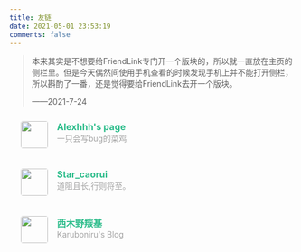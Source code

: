 ```yaml
---
title: 友链
date: 2021-05-01 23:53:19
comments: false
---
```


> 本来其实是不想要给FriendLink专门开一个版块的，所以就一直放在主页的侧栏里。但是今天偶然间使用手机查看的时候发现手机上并不能打开侧栏，所以斟酌了一番，还是觉得要给FriendLink去开一个版块。
>
> ——2021-7-24

<div class="post-body">
   <div id="links">
      <style>
         .links-content{
         margin-top:1rem;
         }
         .link-navigation::after {
         content: " ";
         display: block;
         clear: both;
         }
         .card {
         width: 100%;
         font-size: 1rem;
         padding: 10px 20px;
         border-radius: 4px;
         transition-duration: 0.15s;
         margin-bottom: 1rem;
         display:flex;
         }
         .card:nth-child(odd) {
         float: left;
         }
/*         .card:nth-child(even) {
         float: right;
         }*/
         .card:hover {
         transform: scale(1.1);
         box-shadow: 0 2px 6px 0 rgba(0, 0, 0, 0.12), 0 0 6px 0 rgba(0, 0, 0, 0.04);
         }
         .card a {
         border:none;
         }
         .card .ava {
         width: 3rem!important;
         height: 3rem!important;
         margin:0!important;
         margin-right: 1em!important;
         border-radius:4px;
         }
         .card .card-header {
         font-style: italic;
         overflow: hidden;
         width: 100%;
         }
         .card .card-header a {
         font-style: normal;
         color: #2bbc8a;
         font-weight: bold;
         text-decoration: none;
         }
         .card .card-header a:hover {
         color: #d480aa;
         text-decoration: none;
         }
         .card .card-header .info {
         font-style:normal;
         color:#a3a3a3;
         font-size:14px;
         min-width: 0;
         overflow: hidden;
         white-space: nowrap;
         }
      </style>
      <div class="links-content">
         <div class="link-navigation">
            <div class="card">
               <img class="ava" src="http://alex.coal.pub/images/avatars/alexhhh.jpg" />
               <div class="card-header">
                  <div>
                     <a href="https://alex.coal.pub/links/">Alexhhh's page</a>
                  </div>
                  <div class="info">一只会写bug的菜鸡</div>
               </div>
            </div>
            <div class="card">
               <img class="ava" src="http://alex.coal.pub/images/avatars/Star_caorui.jpg" />
               <div class="card-header">
                  <div>
                     <a href="https://web-worker.cn/">Star_caorui</a>
                  </div>
                  <div class="info">道阻且长,行则将至。</div>
               </div>
            </div>
            <div class="card">
               <img class="ava" src="https://cdn.jsdelivr.net/gh/karuboniru/blog_ci@master/source/img/favicon.webp" />
               <div class="card-header">
                  <div>
                     <a href="https://yanqiyu.info">西木野羰基</a>
                  </div>
                  <div class="info">Karuboniru's Blog</div>
               </div>
            </div>
         </div>
      </div>
   </div>
</div>
